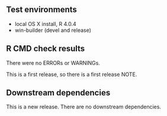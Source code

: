 ## Test environments
* local OS X install, R 4.0.4
* win-builder (devel and release)

## R CMD check results
There were no ERRORs or WARNINGs. 

This is a first release, so there is a first release NOTE. 

## Downstream dependencies
This is a new release. There are no downstream dependencies. 
